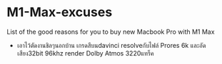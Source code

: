 # M1-Max-excuses
List of the good reasons for you to buy new Macbook Pro with M1 Max

- เอาไว้ตัดงานชิลๆนอกบ้าน เกรดสีบนdavinci resolveกับไฟล์ Prores 6k และอัดเสียง32bit 96khz render Dolby Atmos 3220แทร็ค
